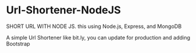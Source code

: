 # Url-Shortener-NodeJS
SHORT URL WITH NODE JS. this using Node.js, Express, and MongoDB

A simple Url Shortener like bit.ly, you can update for production and adding Bootstrap
